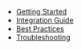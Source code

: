 * [Getting Started](./getting-started)
* [Integration Guide](./integration)
* [Best Practices](./best-practices)
* [Troubleshooting](./troubleshooting) 